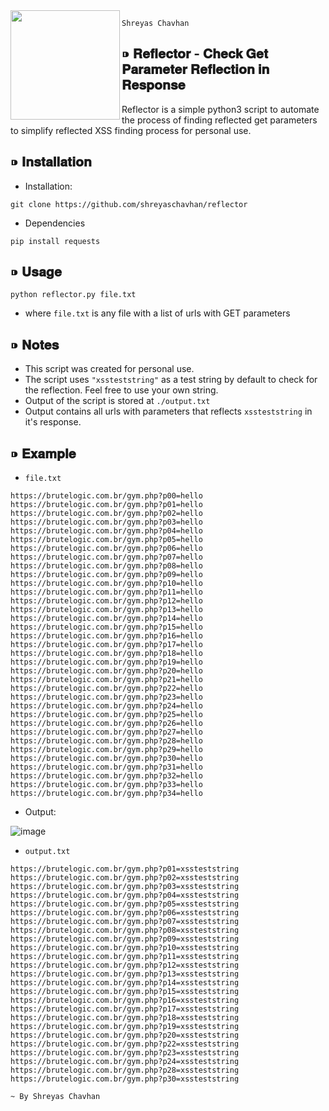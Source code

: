 <img src=https://user-images.githubusercontent.com/68887544/182011989-f9026ec6-4286-4d8b-bc26-c43dcf0643e9.png width=175px align=left>

`Shreyas Chavhan`


## ⁍ 𝐑𝐞𝐟𝐥𝐞𝐜𝐭𝐨𝐫 - 𝐂𝐡𝐞𝐜𝐤 𝐆𝐞𝐭 𝐏𝐚𝐫𝐚𝐦𝐞𝐭𝐞𝐫 𝐑𝐞𝐟𝐥𝐞𝐜𝐭𝐢𝐨𝐧 𝐢𝐧 𝐑𝐞𝐬𝐩𝐨𝐧𝐬𝐞

Reflector is a simple python3 script to automate the process of finding reflected get parameters to simplify reflected XSS finding process for personal use.


## ⁍ 𝐈𝐧𝐬𝐭𝐚𝐥𝐥𝐚𝐭𝐢𝐨𝐧

- Installation:
```
git clone https://github.com/shreyaschavhan/reflector
```

- Dependencies
```
pip install requests
```

## ⁍ 𝐔𝐬𝐚𝐠𝐞

```
python reflector.py file.txt
```

- where `file.txt` is any file with a list of urls with GET parameters
 
## ⁍ 𝐍𝐨𝐭𝐞𝐬

- This script was created for personal use.
- The script uses `"xssteststring"` as a test string by default to check for the reflection. Feel free to use your own string.
- Output of the script is stored at `./output.txt`
- Output contains all urls with parameters that reflects `xssteststring` in it's response.

## ⁍ 𝐄𝐱𝐚𝐦𝐩𝐥𝐞

- `file.txt`
```
https://brutelogic.com.br/gym.php?p00=hello
https://brutelogic.com.br/gym.php?p01=hello
https://brutelogic.com.br/gym.php?p02=hello
https://brutelogic.com.br/gym.php?p03=hello
https://brutelogic.com.br/gym.php?p04=hello
https://brutelogic.com.br/gym.php?p05=hello
https://brutelogic.com.br/gym.php?p06=hello
https://brutelogic.com.br/gym.php?p07=hello
https://brutelogic.com.br/gym.php?p08=hello
https://brutelogic.com.br/gym.php?p09=hello
https://brutelogic.com.br/gym.php?p10=hello
https://brutelogic.com.br/gym.php?p11=hello
https://brutelogic.com.br/gym.php?p12=hello
https://brutelogic.com.br/gym.php?p13=hello
https://brutelogic.com.br/gym.php?p14=hello
https://brutelogic.com.br/gym.php?p15=hello
https://brutelogic.com.br/gym.php?p16=hello
https://brutelogic.com.br/gym.php?p17=hello
https://brutelogic.com.br/gym.php?p18=hello
https://brutelogic.com.br/gym.php?p19=hello
https://brutelogic.com.br/gym.php?p20=hello
https://brutelogic.com.br/gym.php?p21=hello
https://brutelogic.com.br/gym.php?p22=hello
https://brutelogic.com.br/gym.php?p23=hello
https://brutelogic.com.br/gym.php?p24=hello
https://brutelogic.com.br/gym.php?p25=hello
https://brutelogic.com.br/gym.php?p26=hello
https://brutelogic.com.br/gym.php?p27=hello
https://brutelogic.com.br/gym.php?p28=hello
https://brutelogic.com.br/gym.php?p29=hello
https://brutelogic.com.br/gym.php?p30=hello
https://brutelogic.com.br/gym.php?p31=hello
https://brutelogic.com.br/gym.php?p32=hello
https://brutelogic.com.br/gym.php?p33=hello
https://brutelogic.com.br/gym.php?p34=hello
```

- Output:

![image](https://user-images.githubusercontent.com/68887544/182012516-1e8e6334-a43a-4296-92d7-7d8285252dd6.png)

- `output.txt`

```
https://brutelogic.com.br/gym.php?p01=xssteststring
https://brutelogic.com.br/gym.php?p02=xssteststring
https://brutelogic.com.br/gym.php?p03=xssteststring
https://brutelogic.com.br/gym.php?p04=xssteststring
https://brutelogic.com.br/gym.php?p05=xssteststring
https://brutelogic.com.br/gym.php?p06=xssteststring
https://brutelogic.com.br/gym.php?p07=xssteststring
https://brutelogic.com.br/gym.php?p08=xssteststring
https://brutelogic.com.br/gym.php?p09=xssteststring
https://brutelogic.com.br/gym.php?p10=xssteststring
https://brutelogic.com.br/gym.php?p11=xssteststring
https://brutelogic.com.br/gym.php?p12=xssteststring
https://brutelogic.com.br/gym.php?p13=xssteststring
https://brutelogic.com.br/gym.php?p14=xssteststring
https://brutelogic.com.br/gym.php?p15=xssteststring
https://brutelogic.com.br/gym.php?p16=xssteststring
https://brutelogic.com.br/gym.php?p17=xssteststring
https://brutelogic.com.br/gym.php?p18=xssteststring
https://brutelogic.com.br/gym.php?p19=xssteststring
https://brutelogic.com.br/gym.php?p20=xssteststring
https://brutelogic.com.br/gym.php?p22=xssteststring
https://brutelogic.com.br/gym.php?p23=xssteststring
https://brutelogic.com.br/gym.php?p24=xssteststring
https://brutelogic.com.br/gym.php?p28=xssteststring
https://brutelogic.com.br/gym.php?p30=xssteststring
```

`~ By Shreyas Chavhan`
